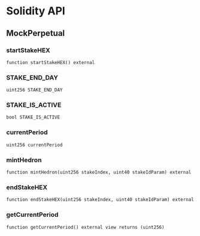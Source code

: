# Solidity API

## MockPerpetual

### startStakeHEX

```solidity
function startStakeHEX() external
```

### STAKE_END_DAY

```solidity
uint256 STAKE_END_DAY
```

### STAKE_IS_ACTIVE

```solidity
bool STAKE_IS_ACTIVE
```

### currentPeriod

```solidity
uint256 currentPeriod
```

### mintHedron

```solidity
function mintHedron(uint256 stakeIndex, uint40 stakeIdParam) external
```

### endStakeHEX

```solidity
function endStakeHEX(uint256 stakeIndex, uint40 stakeIdParam) external
```

### getCurrentPeriod

```solidity
function getCurrentPeriod() external view returns (uint256)
```

